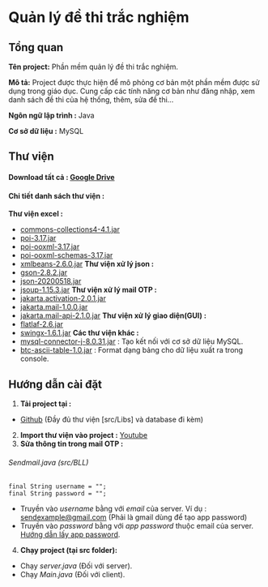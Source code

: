 # Quản lý đề thi trắc nghiệm

## Tổng quan

**Tên project:** Phần mềm quản lý đề thi trắc nghiệm.

**Mô tả:** Project được thực hiện để mô phỏng cơ bản một phần mềm được sử dụng trong giáo dục. Cung cấp các tính năng cơ bản như đăng nhập, xem danh sách đề thi của hệ thống, thêm, sửa đề thi...

**Ngôn ngữ lập trình :** Java

**Cơ sở dữ liệu :** MySQL

## Thư viện

#### Download tất cả : [Google Drive](https://drive.google.com/drive/folders/18W9Rb46cqhHc3omXJsBSq35mTWgCBb50)

#### Chi tiết danh sách thư viện :

**Thư viện excel :**
- [commons-collections4-4.1.jar]()
- [poi-3.17.jar]()
- [poi-ooxml-3.17.jar]()
- [poi-ooxml-schemas-3.17.jar]()
- [xmlbeans-2.6.0.jar]()
**Thư viện xử lý json :**
- [gson-2.8.2.jar]()
- [json-20200518.jar]()
- [jsoup-1.15.3.jar]()
**Thư viện xử lý mail OTP :**
- [jakarta.activation-2.0.1.jar]()
- [jakarta.mail-1.0.0.jar]()
- [jakarta.mail-api-2.1.0.jar]()
**Thư viện xử lý giao diện(GUI) :**
- [flatlaf-2.6.jar]()
- [swingx-1.6.1.jar]()
**Các thư viện khác :**
- [mysql-connector-j-8.0.31.jar]() : Tạo kết nối với cơ sở dữ liệu MySQL.
- [btc-ascii-table-1.0.jar]() : Format dạng bảng cho dữ liệu xuất ra trong console.

## Hướng dẫn cài đặt

1. **Tải project tại :**
- [Github](https://github.com/tozzwong1002/MultipleChoiceQuestionsExamManagement) (Đầy đủ thư viện [src/Libs] và database đi kèm)
2. **Import thư viện vào project :** [Youtube](https://www.youtube.com/watch?v=OQOpYHwA1A0)
3. **Sửa thông tin trong mail OTP :**
###### _Sendmail.java_ (src/BLL)
```
final String username = "";
final String password = "";
```
- Truyền vào _username_ bằng với _email_ của server. Ví dụ : sendexample@gmail.com (Phải là gmail dùng để tạo app password)
- Truyền vào _password_ bằng với _app password_ thuộc email của server. [Hướng dẫn lấy app password](https://www.youtube.com/watch?v=J4CtP1MBtOE).
4. **Chạy project (tại src folder):**
- Chạy _server.java_ (Đối với server).
- Chạy _Main.java_ (Đối với client).
